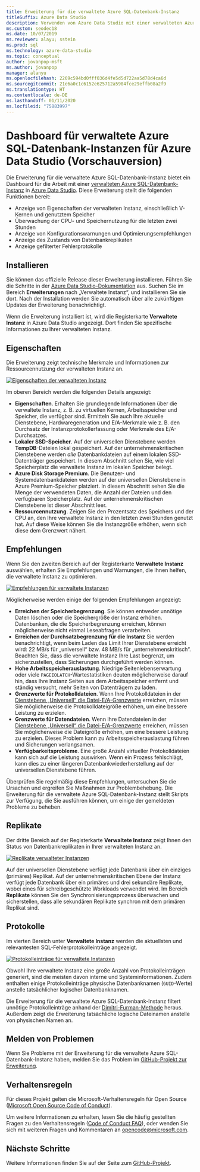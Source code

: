 ```yaml
---
title: Erweiterung für die verwaltete Azure SQL-Datenbank-Instanz
titleSuffix: Azure Data Studio
description: Verwenden von Azure Data Studio mit einer verwalteten Azure SQL-Instanz
ms.custom: seodec18
ms.date: 10/07/2019
ms.reviewer: alayu; sstein
ms.prod: sql
ms.technology: azure-data-studio
ms.topic: conceptual
author: jovanpop-msft
ms.author: jovanpop
manager: alanyu
ms.openlocfilehash: 2269c594bd0fff036d4fe5d5d722aa5d78d4ca6d
ms.sourcegitcommit: 21e6a0c1c6152e625712a5904fce29effb08a2f9
ms.translationtype: HT
ms.contentlocale: de-DE
ms.lasthandoff: 01/11/2020
ms.locfileid: "75883997"
---
```

# <a name="azure-sql-database-managed-instance-dashboard-for-azure-data-studio-preview"></a>Dashboard für verwaltete Azure SQL-Datenbank-Instanzen für Azure Data Studio (Vorschauversion)

Die Erweiterung für die verwaltete Azure SQL-Datenbank-Instanz bietet ein Dashboard für die Arbeit mit einer [verwalteten Azure SQL-Datenbank-Instanz](https://docs.microsoft.com/azure/sql-database/sql-database-managed-instance-index) in [Azure Data Studio](https://github.com/Microsoft/azuredatastudio). Diese Erweiterung stellt die folgenden Funktionen bereit:

- Anzeige von Eigenschaften der verwalteten Instanz, einschließlich V-Kernen und genutztem Speicher
- Überwachung der CPU- und Speichernutzung für die letzten zwei Stunden
- Anzeige von Konfigurationswarnungen und Optimierungsempfehlungen
- Anzeige des Zustands von Datenbankreplikaten
- Anzeige gefilterter Fehlerprotokolle

## <a name="install"></a>Installieren

Sie können das offizielle Release dieser Erweiterung installieren. Führen Sie die Schritte in der [Azure Data Studio-Dokumentation](https://docs.microsoft.com/sql/azure-data-studio/extensions) aus.
Suchen Sie im Bereich **Erweiterungen** nach „Verwaltete Instanz“, und installieren Sie sie dort. Nach der Installation werden Sie automatisch über alle zukünftigen Updates der Erweiterung benachrichtigt.

Wenn die Erweiterung installiert ist, wird die Registerkarte **Verwaltete Instanz** in Azure Data Studio angezeigt. Dort finden Sie spezifische Informationen zu Ihrer verwalteten Instanz.

## <a name="properties"></a>Eigenschaften

Die Erweiterung zeigt technische Merkmale und Informationen zur Ressourcennutzung der verwalteten Instanz an.

[ ![Eigenschaften der verwalteten Instanz](media/azure-sql-mi-extension/ads-mi-tab1.png )](media/azure-sql-mi-extension/ads-mi-tab1.png#lightbox)

Im oberen Bereich werden die folgenden Details angezeigt:

- **Eigenschaften**. Erhalten Sie grundlegende Informationen über die verwaltete Instanz, z. B. zu virtuellen Kernen, Arbeitsspeicher und Speicher, die verfügbar sind. Ermitteln Sie auch Ihre aktuelle Dienstebene, Hardwaregeneration und E/A-Merkmale wie z. B. den Durchsatz der Instanzprotokollerfassung oder Merkmale des E/A-Durchsatzes.
- **Lokaler SSD-Speicher**. Auf der universellen Dienstebene werden **TempDB**-Dateien lokal gespeichert. Auf der unternehmenskritischen Dienstebene werden _alle_ Datenbankdateien auf einem lokalen SSD-Datenträger gespeichert. In diesem Abschnitt sehen Sie, wie viel Speicherplatz die verwaltete Instanz im lokalen Speicher belegt.
- **Azure Disk Storage Premium**. Die Benutzer- und Systemdatenbankdateien werden auf der universellen Dienstebene in Azure Premium-Speicher platziert. In diesem Abschnitt sehen Sie die Menge der verwendeten Daten, die Anzahl der Dateien und den verfügbaren Speicherplatz. Auf der unternehmenskritischen Dienstebene ist dieser Abschnitt leer.
- **Ressourcennutzung**. Zeigen Sie den Prozentsatz des Speichers und der CPU an, den Ihre verwaltete Instanz in den letzten zwei Stunden genutzt hat. Auf diese Weise können Sie die Instanzgröße erhöhen, wenn sich diese dem Grenzwert nähert.

## <a name="recommendations"></a>Empfehlungen

Wenn Sie den zweiten Bereich auf der Registerkarte **Verwaltete Instanz** auswählen, erhalten Sie Empfehlungen und Warnungen, die Ihnen helfen, die verwaltete Instanz zu optimieren.

[ ![Empfehlungen für verwaltete Instanzen](media/azure-sql-mi-extension/ads-mi-tab2.png )](media/azure-sql-mi-extension/ads-mi-tab2.png#lightbox)

Möglicherweise werden einige der folgenden Empfehlungen angezeigt:

- **Erreichen der Speicherbegrenzung**. Sie können entweder unnötige Daten löschen oder die Speichergröße der Instanz erhöhen. Datenbanken, die die Speicherbegrenzung erreichen, können möglicherweise nicht einmal Leseabfragen verarbeiten.
- **Erreichen der Durchsatzbegrenzung für die Instanz** Sie werden benachrichtigt, wenn beim Laden das Limit Ihrer Dienstebene erreicht wird: 22 MB/s für „universell“ bzw. 48 MB/s für „unternehmenskritisch“. Beachten Sie, dass die verwaltete Instanz Ihre Last begrenzt, um sicherzustellen, dass Sicherungen durchgeführt werden können.
- **Hohe Arbeitsspeicherauslastung**. Niedrige Seitenlebenserwartung oder viele `PAGEIOLATCH`-Wartestatistiken deuten möglicherweise darauf hin, dass Ihre Instanz Seiten aus dem Arbeitsspeicher entfernt und ständig versucht, mehr Seiten von Datenträgern zu laden.
- **Grenzwerte für Protokolldateien**. Wenn Ihre Protokolldateien in der [Dienstebene „Universell“ die Datei-E/A-Grenzwerte](https://docs.microsoft.com/azure/sql-database/sql-database-managed-instance-resource-limits#file-io-characteristics-in-general-purpose-tier) erreichen, müssen Sie möglicherweise die Protokolldateigröße erhöhen, um eine bessere Leistung zu erzielen.
- **Grenzwerte für Datendateien**. Wenn Ihre Datendateien in der [Dienstebene „Universell“ die Datei-E/A-Grenzwerte](https://docs.microsoft.com/azure/sql-database/sql-database-managed-instance-resource-limits#file-io-characteristics-in-general-purpose-tier) erreichen, müssen Sie möglicherweise die Dateigröße erhöhen, um eine bessere Leistung zu erzielen. Dieses Problem kann zu Arbeitsspeicherauslastung führen und Sicherungen verlangsamen.
- **Verfügbarkeitsprobleme**. Eine große Anzahl virtueller Protokolldateien kann sich auf die Leistung auswirken. Wenn ein Prozess fehlschlägt, kann dies zu einer längeren Datenbankwiederherstellung auf der universellen Dienstebene führen.

Überprüfen Sie regelmäßig diese Empfehlungen, untersuchen Sie die Ursachen und ergreifen Sie Maßnahmen zur Problembehebung. Die Erweiterung für die verwaltete Azure SQL-Datenbank-Instanz stellt Skripts zur Verfügung, die Sie ausführen können, um einige der gemeldeten Probleme zu beheben.

## <a name="replicas"></a>Replikate

Der dritte Bereich auf der Registerkarte **Verwaltete Instanz** zeigt Ihnen den Status von Datenbankreplikaten in Ihrer verwalteten Instanz an.

[ ![Replikate verwalteter Instanzen](media/azure-sql-mi-extension/ads-mi-tab3.png )](media/azure-sql-mi-extension/ads-mi-tab3.png#lightbox)

Auf der universellen Dienstebene verfügt jede Datenbank über ein einziges (primäres) Replikat. Auf der unternehmenskritischen Ebene der Instanz verfügt jede Datenbank über ein primäres und drei sekundäre Replikate, wobei eines für schreibgeschützte Workloads verwendet wird. Im Bereich **Replikate** können Sie den Synchronisierungsprozess überwachen und sicherstellen, dass alle sekundären Replikate synchron mit dem primären Replikat sind.

## <a name="logs"></a>Protokolle

Im vierten Bereich unter **Verwaltete Instanz** werden die aktuellsten und relevantesten SQL-Fehlerprotokolleinträge angezeigt.

[ ![Protokolleinträge für verwaltete Instanzen](media/azure-sql-mi-extension/ads-mi-tab4.png )](media/azure-sql-mi-extension/ads-mi-tab4.png#lightbox)

Obwohl Ihre verwaltete Instanz eine große Anzahl von Protokolleinträgen generiert, sind die meisten davon interne und Systeminformationen. Zudem enthalten einige Protokolleinträge physische Datenbanknamen (`GUID`-Werte) anstelle tatsächlicher logischer Datenbanknamen.

Die Erweiterung für die verwaltete Azure SQL-Datenbank-Instanz filtert unnötige Protokolleinträge anhand der [Dimitri-Furman-Methode](https://techcommunity.microsoft.com/t5/DataCAT/Azure-SQL-DB-Managed-Instance-sp-readmierrorlog/ba-p/305506) heraus. Außerdem zeigt die Erweiterung tatsächliche logische Dateinamen anstelle von physischen Namen an.

## <a name="reporting-problems"></a>Melden von Problemen

Wenn Sie Probleme mit der Erweiterung für die verwaltete Azure SQL-Datenbank-Instanz haben, melden Sie das Problem im [GitHub-Projekt zur Erweiterung](https://github.com/JocaPC/AzureDataStudio-Managed-Instance/issues).

## <a name="code-of-conduct"></a>Verhaltensregeln

Für dieses Projekt gelten die Microsoft-Verhaltensregeln für Open Source ([Microsoft Open Source Code of Conduct][conduct-code]).

Um weitere Informationen zu erhalten, lesen Sie die häufig gestellten Fragen zu den Verhaltensregeln ([Code of Conduct FAQ][conduct-FAQ]), oder wenden Sie sich mit weiteren Fragen und Kommentaren an [opencode@microsoft.com][conduct-email].

## <a name="next-steps"></a>Nächste Schritte

Weitere Informationen finden Sie auf der Seite zum [GitHub-Projekt](https://github.com/JocaPC/AzureDataStudio-Managed-Instance/).

[conduct-code]: https://opensource.microsoft.com/codeofconduct/
[conduct-FAQ]: https://opensource.microsoft.com/codeofconduct/faq/
[conduct-email]: mailto:opencode@microsoft.com
